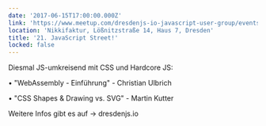 ```yaml
---
date: '2017-06-15T17:00:00.000Z'
link: 'https://www.meetup.com/dresdenjs-io-javascript-user-group/events/231736721'
location: 'Nikkifaktur, Lößnitzstraße 14, Haus 7, Dresden'
title: '21. JavaScript Street!'
locked: false
---
```

Diesmal JS-umkreisend mit CSS und Hardcore JS:

• "WebAssembly - Einführung" - Christian Ulbrich

• "CSS Shapes & Drawing vs. SVG" - Martin Kutter

Weitere Infos gibt es auf -> dresdenjs.io
